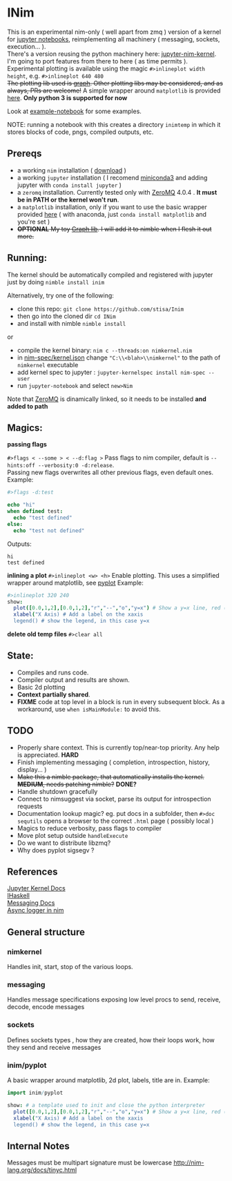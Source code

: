 INim
====

This is an experimental nim-only ( well apart from zmq ) version of a kernel for [jupyter notebooks](http://jupyter.org/), reimplementing all machinery ( messaging, sockets, execution... ).  
There's a version reusing the python machinery here: [jupyter-nim-kernel](https://github.com/stisa/jupyter-nim-kernel).  
I'm going to port features from there to here ( as time permits ).  
Experimental plotting is available using the magic `#>inlineplot width height`, e.g. `#>inlineplot 640 480`  
~~The plotting lib used is [graph](https://github.com/stisa/graph). Other plotting libs may be considered, and as always, PRs are welcome!~~
A simple wrapper around `matplotlib` is provided [here](inim/pyplot.nim). **Only python 3 is supported for now**
  
Look at [example-notebook](examples/example-notebook.ipynb) for some examples.  

NOTE: running a notebook with this creates a directory `inimtemp` in which it stores blocks of code, pngs, compiled outputs, etc.

Prereqs
-------
- a working `nim` installation ( [download](http://nim-lang.org/download.html) )
- a working `jupyter` installation ( I recomend [miniconda3](http://conda.pydata.org/miniconda.html) and adding jupyter with `conda install jupyter` )
- a `zeromq` installation. Currently tested only with [ZeroMQ](http://zeromq.org/intro:get-the-software) 4.0.4 . **It must be in PATH or the kernel won't run**.
- a `matplotlib` installation, only if you want to use the basic wrapper provided [here](inim/pyplot.nim) ( with anaconda, just `conda install matplotlib` and you're set )
- ~~**OPTIONAL** My toy [Graph lib](https://github.com/stisa/graph). I will add it to nimble when I flesh it out more.~~

Running: 
---------
The kernel should be automatically compiled and registered with jupyter just by doing `nimble install inim`

Alternatively, try one of the following:

- clone this repo: `git clone https://github.com/stisa/Inim`
- then go into the cloned dir `cd INim`
- and install with nimble `nimble install`

or

- compile the kernel binary: `nim c --threads:on nimkernel.nim`
- in [nim-spec/kernel.json](https://github.com/stisa/jupyter-nim-kernel/blob/nim-based/nim-spec/kernel.json) change 
`"C:\\<blah>\\nimkernel"` to the path of `nimkernel` executable
- add kernel spec to jupyter : `jupyter-kernelspec install nim-spec --user`
- run `jupyter-notebook` and select `new>Nim` 

Note that [ZeroMQ](http://zeromq.org/intro:get-the-software) is dinamically linked, so it needs to be installed **and added to path**  

Magics:
-------

**passing flags**

`#>flags < --some > < --d:flag >`
Pass flags to nim compiler, default is `--hints:off --verbosity:0 -d:release`.  
Passing new flags overwrites all other previous flags, even default ones.
Example: 
```nim
#>flags -d:test

echo "hi"
when defined test:
  echo "test defined"
else:
  echo "test not defined"
```
Outputs:
```
hi
test defined
```

**inlining a plot**
`#>inlineplot <w> <h>`
Enable plotting. This uses a simplified wrapper around matplotlib, see [pyplot](inim/pyplot.nim)
Example:
```nim
#>inlineplot 320 240
show:
  plot([0.0,1,2],[0.0,1,2],"r","--","o","y=x") # Show a y=x line, red ("r"), dashed ("--"), with circle markers ("o"), and name "y=x".
  xlabel("X Axis) # Add a label on the xaxis
  legend() # show the legend, in this case y=x
```

**delete old temp files**
`#>clear all`

State:
------
- Compiles and runs code.
- Compiler output and results are shown.
- Basic 2d plotting  
- **Context partially shared**.
- **FIXME** code at top level in a block is run in every subsequent block. As a workaround, use `when isMainModule:` to avoid this.

TODO
----
- Properly share context. This is currently top/near-top priority. Any help is appreciated. **HARD**
- Finish implementing messaging ( completion, introspection, history, display... )
- ~~Make this a nimble package, that automatically installs the kernel. **MEDIUM**, needs patching nimble?~~ **DONE?**
- Handle shutdown gracefully
- Connect to nimsuggest via socket, parse its output for introspection requests
- Documentation lookup magic? eg. put docs in a subfolder, then `#>doc sequtils` opens a browser to the correct `.html` page ( possibly local )  
- Magics to reduce verbosity, pass flags to compiler
- Move plot setup outside `handleExecute`
- Do we want to distribute libzmq?
- Why does pyplot sigsegv ?

References
----------

[Jupyter Kernel Docs](https://jupyter-client.readthedocs.io/en/latest/kernels.html#kernels)  
[IHaskell](http://andrew.gibiansky.com/blog/ipython/ipython-kernels)  
[Messaging Docs](https://jupyter-client.readthedocs.io/en/latest/messaging.html)  
[Async logger in nim](https://hookrace.net/blog/writing-an-async-logger-in-nim/)  

General structure
-----------------

### nimkernel
Handles init, start, stop of the various loops. 

### messaging
Handles message specifications exposing low level procs to send, receive, decode, encode messages

### sockets
Defines sockets types , how they are created, how their loops work, how they send and receive messages

### inim/pyplot
A basic wrapper around matplotlib, 2d plot, labels, title are in.
Example:
```nim
import inim/pyplot

show: # a template used to init and close the python interpreter
  plot([0.0,1,2],[0.0,1,2],"r","--","o","y=x") # Show a y=x line, red ("r"), dashed ("--"), with circle markers ("o"), and name "y=x".
  xlabel("X Axis) # Add a label on the xaxis
  legend() # show the legend, in this case y=x
```
Internal Notes
--------------
Messages must be multipart
signature must be lowercase
http://nim-lang.org/docs/tinyc.html